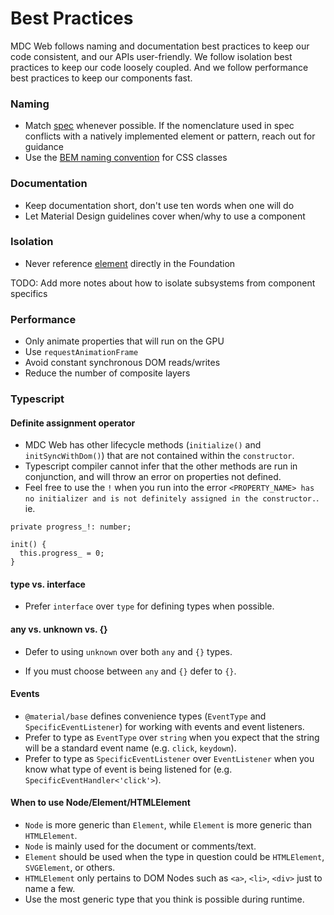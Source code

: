 # Best Practices

MDC Web follows naming and documentation best practices to keep our code
consistent, and our APIs user-friendly. We follow isolation best practices to
keep our code loosely coupled. And we follow performance best practices to keep
our components fast.

### Naming

*  Match [spec](https://material.io/guidelines) whenever possible. If the nomenclature used in spec conflicts with a natively implemented element or pattern, reach out for guidance
*  Use the [BEM naming convention](http://getbem.com/naming/) for CSS classes

### Documentation

* Keep documentation short, don't use ten words when one will do
* Let Material Design guidelines cover when/why to use a component

### Isolation

*  Never reference [element](https://developer.mozilla.org/en-US/docs/Web/API/Element) directly in the Foundation

TODO: Add more notes about how to isolate subsystems from component specifics

### Performance

*  Only animate properties that will run on the GPU
*  Use `requestAnimationFrame`
*  Avoid constant synchronous DOM reads/writes
*  Reduce the number of composite layers

### Typescript

#### Definite assignment operator
* MDC Web has other lifecycle methods (`initialize()` and `initSyncWithDom()`) that are not contained within the `constructor`.
* Typescript compiler cannot infer that the other methods are run in conjunction, and will throw an error on properties not defined.
* Feel free to use the `!` when you run into the error `<PROPERTY_NAME> has no initializer and is not definitely assigned in the constructor.`. ie.

```
private progress_!: number;

init() {
  this.progress_ = 0;
}
```

#### type vs. interface
* Prefer `interface` over `type` for defining types when possible.

#### any vs. unknown vs. {}
* Defer to using `unknown` over both `any` and `{}` types.

* If you must choose between `any` and `{}` defer to `{}`.

#### Events
* `@material/base` defines convenience types (`EventType` and `SpecificEventListener`) for working with events and event listeners.
* Prefer to type as `EventType` over `string` when you expect that the string will be a standard event name (e.g. `click`, `keydown`).
* Prefer to type as `SpecificEventListener` over `EventListener` when you know what type of event is being listened for (e.g. `SpecificEventHandler<'click'>`).

#### When to use Node/Element/HTMLElement
* `Node` is more generic than `Element`, while `Element` is more generic than `HTMLElement`.
* `Node` is mainly used for the document or comments/text.
* `Element` should be used when the type in question could be `HTMLElement`, `SVGElement`, or others.
* `HTMLElement` only pertains to DOM Nodes such as `<a>`, `<li>`, `<div>` just to name a few.
* Use the most generic type that you think is possible during runtime.